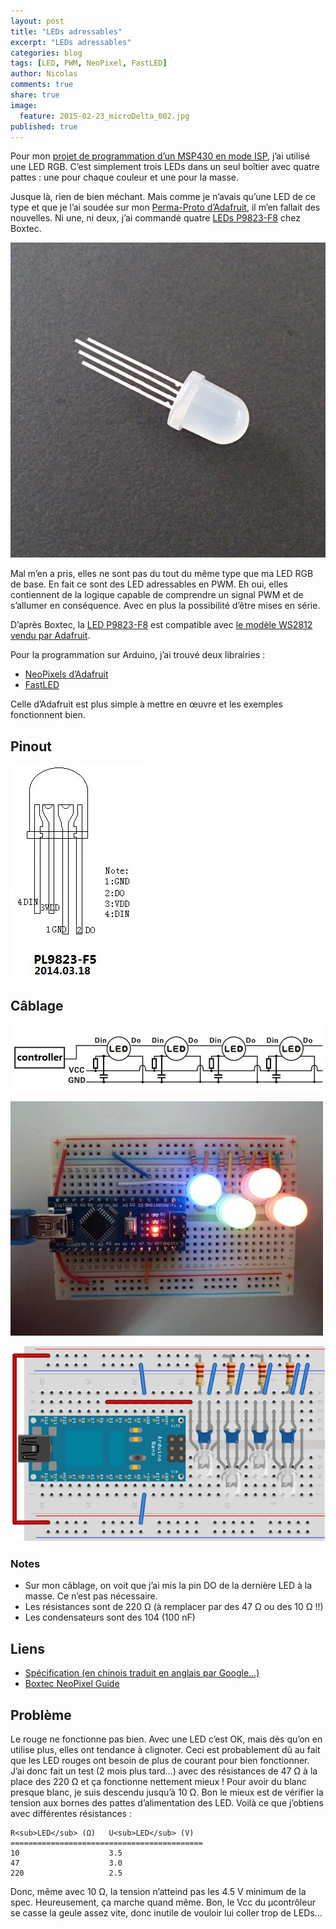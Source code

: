 ```yaml
---
layout: post
title: "LEDs adressables"
excerpt: "LEDs adressables"
categories: blog
tags: [LED, PWM, NeoPixel, FastLED]
author: Nicolas
comments: true
share: true
image:
  feature: 2015-02-23_microDelta_002.jpg
published: true
---
```




Pour mon [projet de programmation d’un MSP430 en mode ISP](/blog/programmer_un_msp430_en_mode_ISP/), j’ai utilisé une LED RGB. C’est simplement trois LEDs dans un seul boîtier avec quatre pattes : une pour chaque couleur et une pour la masse.

Jusque là, rien de bien méchant. Mais comme je n’avais qu’une LED de ce type et que je l’ai soudée sur mon [Perma-Proto d’Adafruit](http://www.adafruit.com/blog/2011/11/18/adafruit-perma-proto-half-sized-breadboard-pcb-3-pack/), il m’en fallait des nouvelles. Ni une, ni deux, j’ai commandé quatre [LEDs P9823-F8](http://shop.boxtec.ch/led-neopixel-8mm-p9823-p-42265.html)  chez Boxtec.

![](/files/2015-05-22-leds_adressables/images/67053.jpg)

Mal m’en a pris, elles ne sont pas du tout du même type que ma LED RGB de base. En fait ce sont des LED adressables en PWM. Eh oui, elles contiennent de la logique capable de comprendre un signal PWM et de s’allumer en conséquence. Avec en plus la possibilité d’être mises en série.

D’après Boxtec, la [LED P9823-F8](http://shop.boxtec.ch/led-neopixel-8mm-p9823-p-42265.html) est compatible avec [le modèle WS2812 vendu par Adafruit](http://www.adafruit.com/datasheets/WS2812.pdf).

Pour la programmation sur Arduino, j’ai trouvé deux librairies :


- [NeoPixels d’Adafruit](https://github.com/adafruit/Adafruit_NeoPixel)
- [FastLED](http://fastled.io)

Celle d’Adafruit est plus simple à mettre en œuvre et les exemples fonctionnent bien.

## Pinout

![](/files/2015-05-22-leds_adressables/images/LED_P9823-F8_pinout.jpg)


## Câblage

![](/files/2015-05-22-leds_adressables/images/LED_P9823-F8_cablage.jpg)

![](/files/2015-05-22-leds_adressables/images/P1030717.JPG)

![](/files/2015-05-22-leds_adressables/2015-05-22-leds_adressables_bb.svg)


### Notes

- Sur mon câblage, on voit que j’ai mis la pin DO de la dernière LED à la masse. Ce n’est pas nécessaire.
- Les résistances sont de 220 Ω (à remplacer par des 47 Ω ou des 10 Ω !!)
- Les condensateurs sont des 104 (100 nF)


## Liens

- [Spécification (en chinois traduit en anglais par Google...)](http://shop.boxtec.ch/pub/diverse/P9823.pdf)
- [Boxtec NeoPixel Guide](http://playground.boxtec.ch/doku.php/led/ledpixel_guide)


## Problème

Le rouge ne fonctionne pas bien. Avec une LED c’est OK, mais dès qu’on en utilise plus, elles ont tendance à clignoter. Ceci est probablement dû au fait que les LED rouges ont besoin de plus de courant pour bien fonctionner. J’ai donc fait un test (2 mois plus tard...) avec des résistances de 47 Ω à la place des 220 Ω et ça fonctionne nettement mieux ! Pour avoir du blanc presque blanc, je suis descendu jusqu’à 10 Ω. Bon le mieux est de vérifier la tension aux bornes des pattes d’alimentation des LED. Voilà ce que j’obtiens avec différentes résistances :

	R<sub>LED</sub> (Ω)   U<sub>LED</sub> (V)
	===========================================
	10                    3.5
	47                    3.0
	220                   2.5

Donc, même avec 10 Ω, la tension n’atteind pas les 4.5 V minimum de la spec. Heureusement, ça marche quand même. Bon, le Vcc du µcontrôleur se casse la geule assez vite, donc inutile de vouloir lui coller trop de LEDs...



